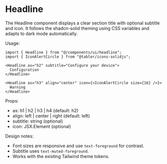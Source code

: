 # Headline

The Headline component displays a clear section title with optional subtitle and icon. It follows the shadcn-solid theming using CSS variables and adapts to dark mode automatically.

Usage:

```tsx
import { Headline } from "@/components/ui/headline";
import { IconAlertCircle } from "@tabler/icons-solidjs";

<Headline as="h2" subtitle="Configure your device">
  Configuration
</Headline>

<Headline as="h3" align="center" icon={<IconAlertCircle size={16} />}>
  Warning
</Headline>
```

Props:

- as: h1 | h2 | h3 | h4 (default: h2)
- align: left | center | right (default: left)
- subtitle: string (optional)
- icon: JSX.Element (optional)

Design notes:

- Font sizes are responsive and use `text-foreground` for contrast.
- Subtitle uses `text-muted-foreground`.
- Works with the existing Tailwind theme tokens.
